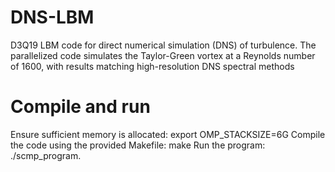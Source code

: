 # DNS-LBM
D3Q19 LBM code for direct numerical simulation (DNS) of turbulence. The parallelized code simulates the Taylor-Green vortex at a Reynolds number of 1600, with results matching high-resolution DNS spectral methods



# Compile and run

Ensure sufficient memory is allocated: export OMP_STACKSIZE=6G
Compile the code using the provided Makefile: make
Run the program: ./scmp_program.
